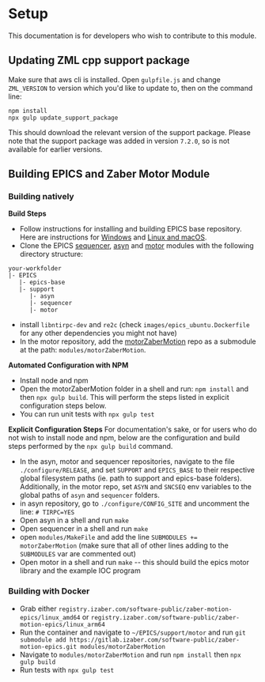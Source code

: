 # Setup

This documentation is for developers who wish to contribute to this module.

## Updating ZML cpp support package
Make sure that aws cli is installed. Open `gulpfile.js` and change `ZML_VERSION` to version which you'd like to update to, then on the command line:
```
npm install
npx gulp update_support_package
```
This should download the relevant version of the support package. Please note that the support package was added in version `7.2.0`, so is not available for earlier versions.

## Building EPICS and Zaber Motor Module
### Building natively

__Build Steps__
- Follow instructions for installing and building EPICS base repository. Here are instructions for [Windows](https://docs.epics-controls.org/en/latest/getting-started/installation-windows.html) and [Linux and macOS](https://docs.epics-controls.org/en/latest/getting-started/installation-linux.html).
- Clone the EPICS [sequencer](https://github.com/epics-modules/sequencer), [asyn](https://github.com/epics-modules/asyn) and [motor](https://github.com/epics-modules/motor) modules with the following directory structure:

```
your-workfolder
|- EPICS
   |- epics-base
   |- support
      |- asyn
      |- sequencer
      |- motor
```

- install `libntirpc-dev` and `re2c` (check `images/epics_ubuntu.Dockerfile` for any other dependencies you might not have)
- In the motor repository, add the [motorZaberMotion](https://gitlab.izaber.com/colby.sparks/zaber-motor-epics) repo as a submodule at the path: `modules/motorZaberMotion`.

__Automated Configuration with NPM__
- Install node and npm
- Open the motorZaberMotion folder in a shell and run: `npm install` and then `npx gulp build`. This will perform the steps listed in explicit configuration steps below.
- You can run unit tests with `npx gulp test`

__Explicit Configuration Steps__
For documentation's sake, or for users who do not wish to install node and npm, below are the configuration and build steps performed by the `npx gulp build` command.

- In the asyn, motor and sequencer repositories, navigate to the file `./configure/RELEASE`, and set `SUPPORT` and `EPICS_BASE` to their respective global filesystem paths (ie. path to support and epics-base folders). Additionally, in the motor repo, set `ASYN` and `SNCSEQ` env variables to the global paths of `asyn` and `sequencer` folders.
- in asyn repository, go to `./configure/CONFIG_SITE` and uncomment the line: `# TIRPC=YES`
- Open asyn in a shell and run `make`
- Open sequencer in a shell and run `make`
- open `modules/MakeFile` and add the line `SUBMODULES += motorZaberMotion` (make sure that all of other lines adding to the `SUBMODULES` var are commented out)
- Open motor in a shell and run `make` -- this should build the epics motor library and the example IOC program

### Building with Docker
- Grab either `registry.izaber.com/software-public/zaber-motion-epics/linux_amd64` or `registry.izaber.com/software-public/zaber-motion-epics/linux_arm64`
- Run the container and navigate to `~/EPICS/support/motor` and run `git submodule add https://gitlab.izaber.com/software-public/zaber-motion-epics.git modules/motorZaberMotion`
- Navigate to `modules/motorZaberMotion` and run `npm install` then `npx gulp build`
- Run tests with `npx gulp test`
